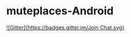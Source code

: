 # muteplaces-Android
[![Gitter](https://badges.gitter.im/Join Chat.svg)](https://gitter.im/IrishMan1921/muteplaces-Android?utm_source=badge&utm_medium=badge&utm_campaign=pr-badge&utm_content=badge)